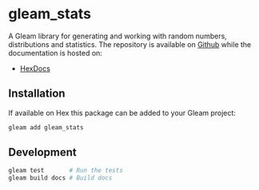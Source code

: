 # gleam_stats

A Gleam library for generating and working with random numbers, distributions and statistics. The repository is available on [Github](https://github.com/nicklasxyz/gleam_stats) while the documentation is hosted on:
- [HexDocs](https://hexdocs.pm/gleam_stats/)

## Installation

If available on Hex this package can be added to your Gleam project:

```sh
gleam add gleam_stats
```

## Development

```sh
gleam test       # Run the tests
gleam build docs # Build docs
```